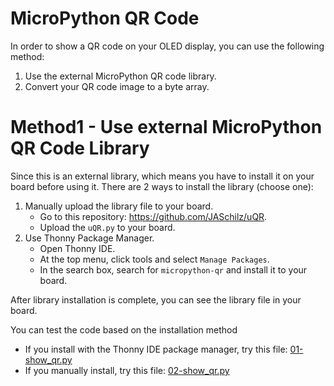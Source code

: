 # MicroPython QR Code

In order to show a QR code on your OLED display, you can use the following method:

1. Use the external MicroPython QR code library.
2. Convert your QR code image to a byte array.

# Method1 - Use external MicroPython QR Code Library

Since this is an external library, which means you have to install it on your board before using it.
There are 2 ways to install the library (choose one):

1. Manually upload the library file to your board.
   - Go to this repository: https://github.com/JASchilz/uQR.
   - Upload the `uQR.py` to your board.
2. Use Thonny Package Manager.
   - Open Thonny IDE. 
   - At the top menu, click tools and select `Manage Packages`.
   - In the search box, search for `micropython-qr` and install it to your board.

After library installation is complete, you can see the library file in your board.

You can test the code based on the installation method
- If you install with the Thonny IDE package manager, try this file: [01-show_qr.py](https://github.com/PerfecXX/MicroPython-SSD1306/blob/main/example/i2c/QRCode/01-show_qr.py)
- If you manually install, try this file: [02-show_qr.py](https://github.com/PerfecXX/MicroPython-SSD1306/blob/main/example/i2c/QRCode/02-show_qr.py)
